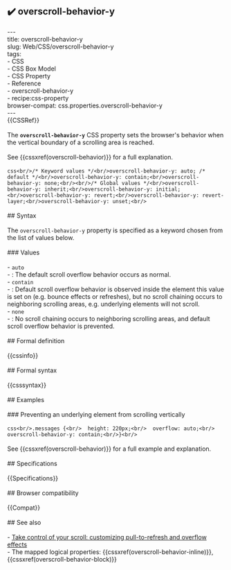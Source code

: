 ## ✔️ overscroll-behavior-y 
 ---<br/>title: overscroll-behavior-y<br/>slug: Web/CSS/overscroll-behavior-y<br/>tags:<br/>  - CSS<br/>  - CSS Box Model<br/>  - CSS Property<br/>  - Reference<br/>  - overscroll-behavior-y<br/>  - recipe:css-property<br/>browser-compat: css.properties.overscroll-behavior-y<br/>---<br/>{{CSSRef}}<br/><br/>The **`overscroll-behavior-y`** CSS property sets the browser's behavior when the vertical boundary of a scrolling area is reached.<br/><br/>See {{cssxref(overscroll-behavior)}} for a full explanation.<br/><br/>```css<br/>/* Keyword values */<br/>overscroll-behavior-y: auto; /* default */<br/>overscroll-behavior-y: contain;<br/>overscroll-behavior-y: none;<br/><br/>/* Global values */<br/>overscroll-behavior-y: inherit;<br/>overscroll-behavior-y: initial;<br/>overscroll-behavior-y: revert;<br/>overscroll-behavior-y: revert-layer;<br/>overscroll-behavior-y: unset;<br/>```<br/><br/>## Syntax<br/><br/>The `overscroll-behavior-y` property is specified as a keyword chosen from the list of values below.<br/><br/>### Values<br/><br/>- `auto`<br/>  - : The default scroll overflow behavior occurs as normal.<br/>- `contain`<br/>  - : Default scroll overflow behavior is observed inside the element this value is set on (e.g. bounce effects or refreshes), but no scroll chaining occurs to neighboring scrolling areas, e.g. underlying elements will not scroll.<br/>- `none`<br/>  - : No scroll chaining occurs to neighboring scrolling areas, and default scroll overflow behavior is prevented.<br/><br/>## Formal definition<br/><br/>{{cssinfo}}<br/><br/>## Formal syntax<br/><br/>{{csssyntax}}<br/><br/>## Examples<br/><br/>### Preventing an underlying element from scrolling vertically<br/><br/>```css<br/>.messages {<br/>  height: 220px;<br/>  overflow: auto;<br/>  overscroll-behavior-y: contain;<br/>}<br/>```<br/><br/>See {{cssxref(overscroll-behavior)}} for a full example and explanation.<br/><br/>## Specifications<br/><br/>{{Specifications}}<br/><br/>## Browser compatibility<br/><br/>{{Compat}}<br/><br/>## See also<br/><br/>- [Take control of your scroll: customizing pull-to-refresh and overflow effects](https://developer.chrome.com/blog/overscroll-behavior/#demo)<br/>- The mapped logical properties: {{cssxref(overscroll-behavior-inline)}}, {{cssxref(overscroll-behavior-block)}}<br/>